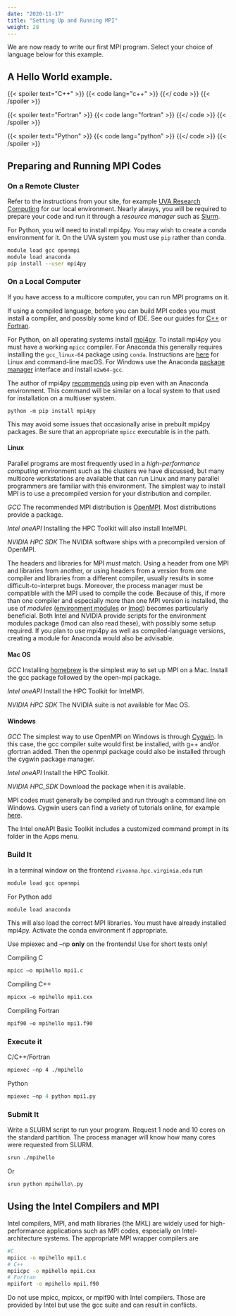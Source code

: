 ```yaml
---
date: "2020-11-17"
title: "Setting Up and Running MPI"
weight: 28
---
```


We are now ready to write our first MPI program.  Select your choice of language below for this example.

## A Hello World example.

{{< spoiler text="C++" >}}
{{< code lang="c++" >}}
    [](/content/courses/parallel-computing-introduction/code/mpi1.cxx)
{{</ code >}}
{{< /spoiler >}}

{{< spoiler text="Fortran" >}}
{{< code lang="fortran" >}}
    [](/content/courses/parallel-computing-introduction/code/mpi1.f90)
{{</ code >}}
{{< /spoiler >}}

{{< spoiler text="Python" >}}
{{< code lang="python" >}}
    [](/content/courses/parallel-computing-introduction/code/mpi1.py)
{{</ code >}}
{{< /spoiler >}}

## Preparing and Running MPI Codes

### On a Remote Cluster

Refer to the instructions from your site, for example [UVA Research Computing](https://www.rc.virginia.edu/userinfo/howtos/rivanna/mpi-howto/) for our local environment.  Nearly always, you will be required to prepare your code and run it through a _resource manager_ such as [Slurm](https://www.rc.virginia.edu/userinfo/rivanna/slurm/).

For Python, you will need to install mpi4py.  You may wish to create a conda environment for it.  On the UVA system you must use `pip` rather than conda. 
```bash
module load gcc openmpi
module load anaconda
pip install --user mpi4py
```

### On a Local Computer

If you have access to a multicore computer, you can run MPI programs on it.

If using a compiled language, before you can build MPI codes you must install a compiler, and possibly some kind of IDE.  See our guides for [C++](/content/courses/cpp-introduction/setting_up.md) or [Fortran](/content/courses/fortran-introduction/setting_up.md).

For Python, on all operating systems install [mpi4py](https://mpi4py.readthedocs.io/en/stable/index.html). To install mpi4py you must have a working `mpicc` compiler.  For Anaconda this generally requires installing the `gcc_linux-64` package using `conda`. Instructions are [here](https://conda.io/projects/conda-build/en/latest/resources/compiler-tools.html) for Linux and command-line macOS. For Windows use the Anaconda [package manager](/content/courses/python-introduction/package_managers.md) interface and install `m2w64-gcc`. 

The author of mpi4py [recommends](https://mpi4py.readthedocs.io/en/stable/install.html) using pip even with an Anaconda environment. This command will be similar on a local system to that used for installation on a multiuser system. 
```no-highlight
python -m pip install mpi4py
```
This may avoid some issues that occasionally arise in prebuilt mpi4py packages. Be sure that an appropriate `mpicc` executable is in the path.

#### Linux

Parallel programs are most frequently used in a _high-performance computing_ environment such as the clusters we have discussed, but many multicore workstations are available that can run Linux and many parallel programmers are familiar with this environment.  The simplest way to install MPI is to use a precompiled version for your distribution and compiler.  

_GCC_
The recommended MPI distribution is [OpenMPI](https://www.open-mpi.org//). Most distributions provide a package.

_Intel oneAPI_
Installing the HPC Toolkit will also install IntelMPI.

_NVIDIA HPC SDK_
The NVIDIA software ships with a precompiled version of OpenMPI.

The headers and libraries for MPI _must_ match.  Using a header from one MPI and libraries from another, or using headers from a version from one compiler and libraries from a different compiler, usually results in some difficult-to-interpret bugs.  Moreover, the process manager must be compatible with the MPI used to compile the code.  Because of this, if more than one compiler and especially more than one MPI version is installed, the use of _modules_ ([environment modules](http://modules.sourceforge.net/) or [lmod](https://lmod.readthedocs.io/en/latest/)) becomes particularly beneficial.  Both Intel and NVIDIA provide scripts for the environment modules package (lmod can also read these), with possibly some setup required.  If you plan to use mpi4py as well as compiled-language versions, creating a module for Anaconda would also be advisable.

#### Mac OS

_GCC_
Installing [homebrew](https://brew.sh) is the simplest way to set up MPI on a Mac.  Install the gcc package followed by the open-mpi package.

_Intel oneAPI_
Install the HPC Toolkit for IntelMPI.

_NVIDIA HPC SDK_
The NVIDIA suite is not available for Mac OS.

#### Windows

_GCC_
The simplest way to use OpenMPI on Windows is through [Cygwin](https://www.cygwin.com/).  In this case, the gcc compiler suite would first be installed, with g++ and/or gfortran added.  Then the openmpi package could also be installed through the cygwin package manager.

_Intel oneAPI_
Install the HPC Toolkit. 

_NVIDIA HPC_SDK_
Download the package when it is available.

MPI codes must generally be compiled and run through a command line on Windows.  Cygwin users can find a variety of tutorials online, for example [here](https://www.youtube.com/watch?v=ENH70zSaztM). 

The Intel oneAPI Basic Toolkit includes a customized command prompt in its folder in the Apps menu.

### Build It

In a terminal window on the frontend `rivanna.hpc.virginia.edu` run
```bash
module load gcc openmpi
```

For Python add
```bash
module load anaconda
```
This will also load the correct MPI libraries. You must have already installed mpi4py.  Activate the conda environment if appropriate.

Use mpiexec and –np **only** on the frontends!  Use for short tests only!

Compiling C 
```bash
mpicc –o mpihello mpi1.c
```

Compiling C++
```bash
mpicxx –o mpihello mpi1.cxx
```

Compiling Fortran
```bash
mpif90 –o mpihello mpi1.f90
```

### Execute it
C/C++/Fortran
```bash
mpiexec –np 4 ./mpihello
```

Python
```python
mpiexec –np 4 python mpi1.py
```

### Submit It

Write a SLURM script to run your program.  Request 1 node and 10 cores on the standard partition.  The process manager will know how many cores were requested from SLURM.
```bash
srun ./mpihello
```
Or
```bash
srun python mpihello\.py
```

## Using the Intel Compilers and MPI

Intel compilers, MPI, and math libraries (the MKL) are widely used for high-performance applications such as MPI codes, especially on Intel-architecture systems.  The appropriate MPI wrapper compilers are
```bash
#C
mpiicc -o mpihello mpi1.c
# C++
mpiicpc -o mpihello mpi1.cxx
# Fortran
mpiifort -o mpihello mpi1.f90
```
Do not use mpicc, mpicxx, or mpif90 with Intel compilers.  Those are provided by Intel but use the gcc suite and can result in conflicts.
